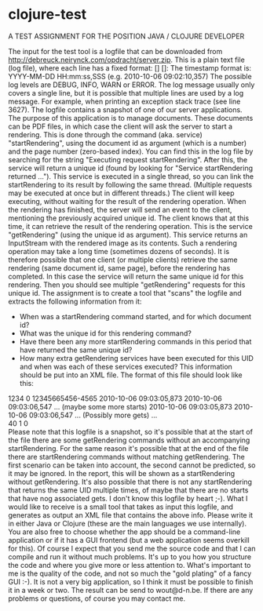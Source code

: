 # clojure-test
A TEST ASSIGNMENT FOR THE POSITION JAVA / CLOJURE DEVELOPER

The input for the test tool is a logfile that can be downloaded from http://debreuck.neirynck.com/opdracht/server.zip. This is a plain text file (log file), where each line has a fixed format: <timestamp> [<thread>]<loglevel> [<message sender class>]: <log message>
The timestamp format is:
YYYY-MM-DD HH:mm:ss,SSS
(e.g. 2010-10-06 09:02:10,357)
The possible log levels are DEBUG, INFO, WARN or ERROR. The log message usually only covers a single line, but it is possible that multiple lines are used by a log message. For example, when printing an exception stack trace (see line 3627).
The logfile contains a snapshot of one of our server applications. The purpose of this application is to manage documents. These documents can be PDF files, in which case the client will ask the server to start a rendering. This is done through the command (aka. service) "startRendering", using the document id as argument (which is a number) and the page number (zero-based index). You can find this in the log file by searching for the string "Executing request startRendering". After this, the service will return a unique id (found by looking for "Service startRendering returned ..."). This service is executed in a single thread, so you can link the startRendering to its result by following the same thread. (Multiple requests may be executed at once but in different threads.) The client will keep executing, without waiting for the result of the rendering operation.
When the rendering has finished, the server will send an event to the client, mentioning the previously acquired unique id. The client knows that at this time, it can retrieve the result of the rendering operation. This is the service "getRendering" (using the unique id as argument). This service returns an InputStream with the rendered image as its contents. Such a rendering operation may take a long time (sometimes dozens of seconds). It is therefore possible that one client (or multiple clients) retrieve the same rendering (same document id, same page), before the rendering has completed. In this case the service will return the same unique id for this rendering. Then you should see multiple "getRendering" requests for this unique id.
The assignment is to create a tool that "scans" the logfile and extracts the following information from it:
- When was a startRendering command started, and for which document id?
- What was the unique id for this rendering command?
- Have there been any more startRendering commands in this period that have returned the same unique id?
- How many extra getRendering services have been executed for this UID and when was each of these services executed?
This information should be put into an XML file. The format of this file should look like this:
<report>
<rendering>
<!-- Document id -->
<document>1234</document>
<page>0</page>
<!-- UID of the startRendering -->
<uid>12345665456-4565</uid>
<!-- One or more timestamps of the startRendering -->
<start>2010-10-06 09:03:05,873</start>
<start>2010-10-06 09:03:06,547</start>
... (maybe some more starts)
<!-- One or more timestamps of getRendering -->
<get>2010-10-06 09:03:05,873</get>
<get>2010-10-06 09:03:06,547</get>
... (Possibly more gets)
</rendering>
<!-- Some more renderings... -->
...
<!-- Summary -->
<summary>
<!-- Total number of renderings -->
<count>40</count>
<!-- Number of double renderings (multiple starts with same UID) -->
<duplicates>1</duplicates>
<!-- Number of startRenderings without get -->
<unnecessary>0</unnecessary>
</summary>
</report>
Please note that this logfile is a snapshot, so it's possible that at the start of the file there are some getRendering commands without an accompanying startRendering. For the same reason it's possible that at the end of the file there are startRendering commands without matching getRendering. The first scenario can be taken into account, the second cannot be predicted, so it may be ignored. In the report, this will be shown as a startRendering without getRendering.
It's also possible that there is not any startRendering that returns the same UID multiple times, of maybe that there are no starts that have nog associated gets. I don't know this logfile by heart ;-).
What I would like to receive is a small tool that takes as input this logfile, and generates as output an XML file that contains the above info. Please write it in either Java or Clojure (these are the main languages we use internally). You are also free to choose whether the app should be a command-line application or if it has a GUI frontend (but a web application seems overkill for this).
Of course I expect that you send me the source code and that I can compile and run it without much problems. It's up to you how you structure the code and where you give more or less attention to. What's important to me is the quality of the code, and not so much the "gold plating" of a fancy GUI :-).
It is not a very big application, so I think it must be possible to finish it in a week or two. The result can be send to wout@d-n.be. If there are any problems or questions, of course you may contact me.
